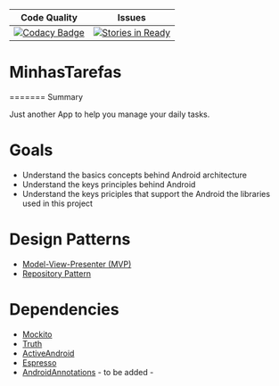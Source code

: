 | Code Quality | Issues |
|:-:|:-:|
|[![Codacy Badge](https://api.codacy.com/project/badge/Grade/485163af383d4a59a4a4e9249a121cb5)](https://www.codacy.com/app/felipexw/MinhasTarefas?utm_source=github.com&amp;utm_medium=referral&amp;utm_content=felipexw/MinhasTarefas&amp;utm_campaign=Badge_Grade)|[![Stories in Ready](https://badge.waffle.io/felipexw/MinhasTarefas.svg?label=ready&title=Ready)](http://waffle.io/felipexw/MinhasTarefas)|

# MinhasTarefas

=======
Summary

Just another App to help you manage your daily tasks.


Goals
======

- Understand the basics concepts behind Android architecture
- Understand the keys principles behind Android
- Understand the keys priciples that support the Android the libraries used in this project

Design Patterns
=======

- [Model-View-Presenter (MVP)](https://pt.wikipedia.org/wiki/Model-view-presenter)
- [Repository Pattern](http://blog.caelum.com.br/repository-seu-modelo-mais-orientado-a-objeto/)


Dependencies
======= 

- [Mockito](http://mockito.org/)
- [Truth](https://github.com/google/truth)
- [ActiveAndroid](http://www.activeandroid.com/)
- [Espresso](https://developer.android.com/training/testing/ui-testing/espresso-testing.html)
- [AndroidAnnotations](http://androidannotations.org/) - to be added -
